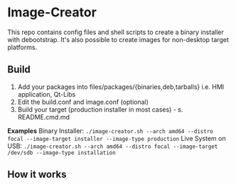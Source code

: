 # Image-Creator

This repo contains config files and shell scripts to create a binary installer with debootstrap. 
It's also possible to create images for non-desktop target platforms. 

## Build

1. Add your packages into files/packages/{binaries,deb,tarballs} i.e. HMI application, Qt-Libs
2. Edit the build.conf and image.conf (optional)
3. Build your target (production installer in most cases) - s. README.cmd.md

**Examples**
Binary Installer:   `./image-creator.sh --arch amd64 --distro focal --image-target installer --image-type production`
Live System on USB: `./image-creator.sh --arch amd64 --distro focal --image-target /dev/sdb --image-type installation`

## How it works


